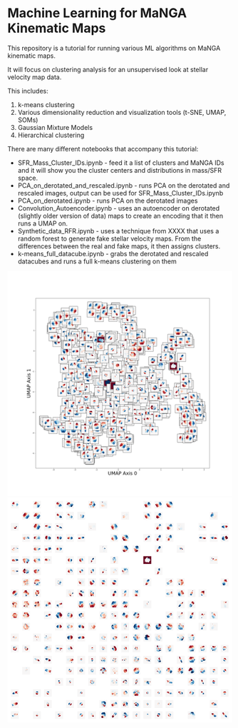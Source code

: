 # Machine Learning for MaNGA Kinematic Maps
This repository is a tutorial for running various ML algorithms on MaNGA kinematic maps.

It will focus on clustering analysis for an unsupervised look at stellar velocity map data.

This includes:
1) k-means clustering
2) Various dimensionality reduction and visualization tools (t-SNE, UMAP, SOMs)
3) Gaussian Mixture Models 
4) Hierarchical clustering

There are many different notebooks that accompany this tutorial:
- SFR_Mass_Cluster_IDs.ipynb - feed it a list of clusters and MaNGA IDs and it will show you the cluster centers and distributions in mass/SFR space.
- PCA_on_derotated_and_rescaled.ipynb - runs PCA on the derotated and rescaled images, output can be used for SFR_Mass_Cluster_IDs.ipynb
- PCA_on_derotated.ipynb - runs PCA on the derotated images
- Convolution_Autoencoder.ipynb - uses an autoencoder on derotated (slightly older version of data) maps to create an encoding that it then runs a UMAP on.
- Synthetic_data_RFR.ipynb - uses a technique from XXXX that uses a random forest to generate fake stellar velocity maps. From the differences between the real and fake maps, it then assigns clusters.
- k-means_full_datacube.ipynb - grabs the derotated and rescaled datacubes and runs a full k-means clustering on them
<img src="figures/umap.png">

<img src="figures/som_imgs.png">